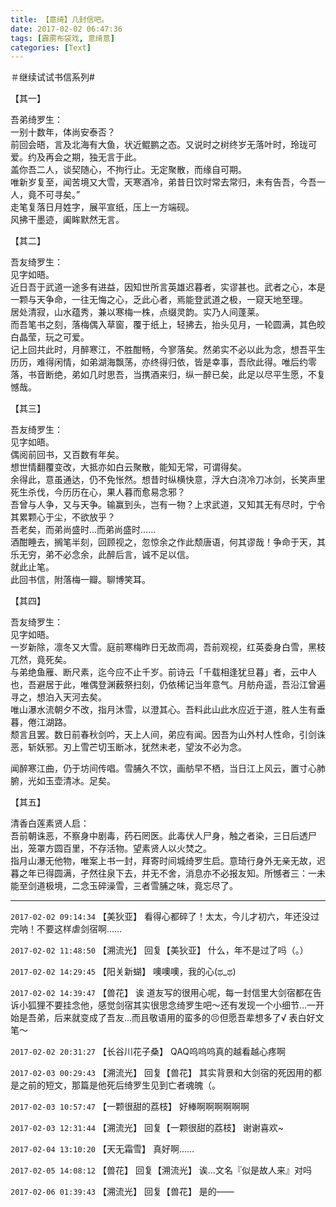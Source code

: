 ```yaml
---
title: 【意绮】几封信吧。
date: 2017-02-02 06:47:36
tags: [霹雳布袋戏, 意绮意]
categories: [Text]
---
```


<p dir="ltr"  >＃继续试试书信系列#</p> 
<p dir="ltr"  >【其一】</p> 
<p dir="ltr"  >吾弟绮罗生：<br />一别十数年，体尚安泰否？<br />前回会晤，言及北海有大鱼，状近鲲鹏之态。又说时之树终岁无落叶时，玲珑可爱。约及再会之期，独无言于此。<br />盖你吾二人，谈契随心，不拘行止。无定聚散，而缘自可期。<br />唯新岁复至，闻苦境又大雪，天寒酒冷，弟昔日饮时常去常归，未有告吾，今吾一人，竟不可寻矣。”<br />走笔复落日月姓字，展平宣纸，压上一方端砚。<br />风拂干墨迹，阖眸默然无言。</p> 
<p dir="ltr"  >【其二】</p> 
<p dir="ltr"  >吾友绮罗生：<br />见字如晤。<br />近日吾于武道一途多有进益，因知世所言英雄迟暮者，实谬甚也。武者之心，本是一颗与天争命，一往无悔之心，乏此心者，焉能登武道之极，一窥天地至理。<br />居处清寂，山水蕴秀，兼以寒梅一株，点缀灵韵。实乃人间蓬莱。<br />而吾笔书之刻，落梅偶入草窗，覆于纸上，轻拂去，抬头见月，一轮圆满，其色皎白晶莹，玩之可爱。<br />记上回共此时，月醉寒江，不胜酣畅，今寥落矣。然弟实不必以此为念，想吾平生历历，难得闲情，如弟湖海飘荡，亦终得归依，皆是幸事，吾欣此得。唯后约零落，书音断绝，弟如几时思吾，当携酒来归，纵一醉已矣，此足以尽平生愿，不复憾哉。</p> 
<p dir="ltr"  >【其三】</p> 
<p dir="ltr"  >吾友绮罗生：<br />见字如晤。<br />偶阅前回书，又百数有年矣。<br />想世情翻覆变改，大抵亦如白云聚散，能知无常，可谓得矣。<br />余得此，意虽通达，仍不免怅然。想昔时纵横快意，浮大白浇冷刀冰剑，长笑声里死生杀伐，今历历在心，果人暮而愈易念邪？<br />吾曾与人争，又与天争。输赢到头，岂有一物？上求武道，又知其无有尽时，宁令其累颗心于尘，不欲放乎？<br />吾老矣，而弟尚盛时…而弟尚盛时……<br />酒酣睡去，搁笔半刻，回顾视之，忽惊余之作此颓唐语，何其谬哉！争命于天，其乐无穷，弟不必念余，此醉后言，诚不足以信。<br />就此止笔。<br />此回书信，附落梅一瓣。聊博笑耳。</p> 
<p dir="ltr"  >【其四】</p> 
<p dir="ltr"  >吾友绮罗生：<br />见字如晤。<br />一岁新除，凛冬又大雪。庭前寒梅昨日无故而凋，吾前观视，红英委身白雪，黑枝兀然，竟死矣。<br />与弟绝鱼雁、断尺素，迄今应不止千岁。前诗云「千载相逢犹旦暮」者，云中人也，吾避居于此，唯偶登渊薮祭扫刻，仍依稀记当年意气。月舫舟遥，吾沿江曾遍寻之，想泊入天河去矣。<br />唯山瀑水流朝夕不改，指月沐雪，以澄其心。吾料此山此水应近于道，胜人生有垂暮，倦江湖路。<br />颓言且罢。数日前春秋剑吟，天上人间，弟应有闻。因吾为山外村人性命，引剑诛恶，斩妖邪。刃上雪芒切玉断冰，犹然未老，望汝不必为念。</p> 
<p dir="ltr"  >闻醉寒江曲，仍于坊间传唱。雪脯久不饮，画舫早不栖，当日江上风云，置寸心肺腑，光如玉壶清冰。足矣。</p> 
<p dir="ltr"  >【其五】</p> 
<p dir="ltr"  >清香白莲素贤人启：<br />吾前朝诛恶，不察身中剧毒，药石罔医。此毒伏人尸身，触之者染，三日后透尸出，笼罩方圆百里，不存活物。望素贤人以火焚之。<br />指月山瀑无他物，唯案上书一封，拜寄时间城绮罗生启。意琦行身外无亲无故，迟暮之年已得圆满，孑然往泉下去，并无不舍，消息亦不必报友知。所憾者三：一未能至剑道极境，二念玉碎澡雪，三者雪脯之味，竟忘尽了。</p>

<!-- more -->

---

`2017-02-02 09:14:34` 【美狄亚】 看得心都碎了！太太，今儿才初六，年还没过完呐！不要这样虐剑宿啊……

`2017-02-02 11:48:50` 【溯流光】 回复【美狄亚】 什么，年不是过了吗（。）

`2017-02-02 14:29:45` 【阳关新蝴】 噢噢噢，我的心(ಥ\_ಥ)

`2017-02-02 14:39:47` 【兽花】 诶 道友写的很用心呢，每一封信里大剑宿都在告诉小狐狸不要挂念他，感觉剑宿其实很思念绮罗生吧～还有发现一个小细节…一开始是吾弟，后来就变成了吾友…而且敬语用的蛮多的😣但愿吾辈想多了√ 表白好文笔～

`2017-02-02 20:31:27` 【长谷川花子桑】 QAQ呜呜呜真的越看越心疼啊

`2017-02-03 00:29:43` 【溯流光】 回复【兽花】 其实背景和大剑宿的死因用的都是之前的短文，那篇是他死后绮罗生见到亡者魂魄（。

`2017-02-03 10:57:47` 【一颗很甜的荔枝】 好棒啊啊啊啊啊啊

`2017-02-03 12:31:44` 【溯流光】 回复【一颗很甜的荔枝】 谢谢喜欢~

`2017-02-04 13:10:20` 【天无霜雪】 真好啊……

`2017-02-05 14:08:12` 【兽花】 回复【溯流光】 诶…文名『似是故人来』对吗

`2017-02-06 01:39:43` 【溯流光】 回复【兽花】 是的——
